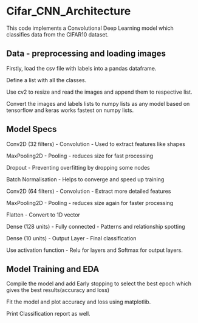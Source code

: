 # Cifar_CNN_Architecture
This code implements a Convolutional Deep Learning model which classifies data from the CIFAR10 dataset.

## Data - preprocessing and loading images
Firstly, load the csv file with labels into a pandas dataframe.

Define a list with all the classes.

Use cv2 to resize and read the images and append them to respective list.

Convert the images and labels lists to numpy lists as any model based on tensorflow and keras works fastest on numpy lists.

## Model Specs

Conv2D (32 filters) - Convolution - Used to extract features like shapes

MaxPooling2D - Pooling - reduces size for fast processing

Dropout - Preventing overfitting by dropping some nodes

Batch Normalisation - Helps to converge and speed up training

Conv2D (64 filters) - Convolution - Extract more detailed features

MaxPooling2D - Pooling - reduces size again for faster processing

Flatten - Convert to 1D vector

Dense (128 units) - Fully connected - Patterns and relationship spotting

Dense (10 units) - Output Layer - Final classification

Use activation function - Relu for layers and Softmax for output layers.

## Model Training and EDA

Compile the model and add Early stopping to select the best epoch which gives the best results(accuracy and loss)

Fit the model and plot accuracy and loss using matplotlib.

Print Classification report as well.